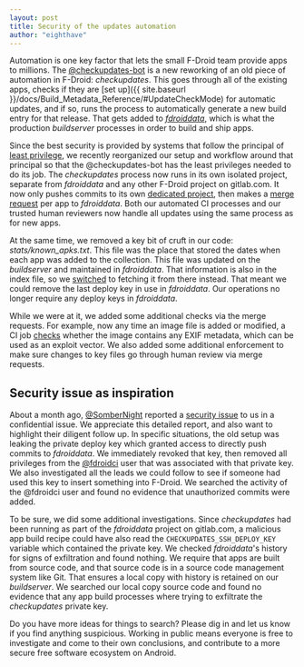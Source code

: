 ```yaml
---
layout: post
title: Security of the updates automation
author: "eighthave"
---
```


Automation is one key factor that lets the small F-Droid team provide apps to millions. The [@checkupdates-bot](https://gitlab.com/checkupdates-bot/) is a new reworking of an old piece of automation in F-Droid: _checkupdates_.  This goes through all of the existing apps, checks if they are [set up]({{ site.baseurl }}/docs/Build_Metadata_Reference/#UpdateCheckMode) for automatic updates, and if so, runs the process to automatically generate a new build entry for that release.  That gets added to [_fdroiddata_](https://gitlab.com/fdroid/fdroiddata/), which is what the production _buildserver_ processes in order to build and ship apps.

Since the best security is provided by systems that follow the principal of [least privilege](https://en.wikipedia.org/wiki/Principle_of_least_privilege), we recently reorganized our setup and workflow around that principal so that the @checkupdates-bot has the least privileges needed to do its job.  The _checkupdates_ process now runs in its own isolated project, separate from _fdroiddata_ and any other F-Droid project on gitlab.com.  It now only pushes commits to its own [dedicated project](https://gitlab.com/fdroid/checkupdates-bot-fdroiddata), then makes a [merge request](https://gitlab.com/fdroid/fdroiddata/-/merge_requests/?sort=updated_desc&state=opened&author_username=checkupdates-bot&first_page_size=20) per app to _fdroiddata_.  Both our automated CI processes and our trusted human reviewers now handle all updates using the same process as for new apps.

At the same time, we removed a key bit of cruft in our code: _stats/known_apks.txt_.  This file was the place that stored the dates when each app was added to the collection.  This file was updated on the _buildserver_ and maintained in _fdroiddata_.  That information is also in the index file, so we [switched](https://gitlab.com/fdroid/fdroidserver/-/merge_requests/1547) to fetching it from there instead.  That meant we could remove the last deploy key in use in _fdroiddata_.  Our operations no longer require any deploy keys in _fdroiddata_.

While we were at it, we added some additional checks via the merge requests.  For example, now any time an image file is added or modified, a CI job [checks](https://gitlab.com/fdroid/fdroiddata/-/merge_requests/16129) whether the image contains any EXIF metadata, which can be used as an exploit vector.  We also added some additional enforcement to make sure changes to key files go through human review via merge requests.

## Security issue as inspiration

About a month ago, [@SomberNight](https://gitlab.com/SomberNight) reported a [security issue](https://gitlab.com/fdroid/fdroiddata/-/issues/3411) to us in a confidential issue.  We appreciate this detailed report, and also want to highlight their diligent follow up.  In specific situations, the old setup was leaking the private deploy key which granted access to directly push commits to _fdroiddata_.  We immediately revoked that key, then removed all privileges from the [@fdroidci](https://gitlab.com/fdroidci) user that was associated with that private key.  We also investigated all the leads we could follow to see if someone had used this key to insert something into F-Droid.  We searched the activity of the @fdroidci user and found no evidence that unauthorized commits were added.

To be sure, we did some additional investigations. Since _checkupdates_ had been running as part of the _fdroiddata_ project on gitlab.com, a malicious app build recipe could have also read the `CHECKUPDATES_SSH_DEPLOY_KEY` variable which contained the private key. We checked _fdroiddata_'s history for signs of exfiltration and found nothing.  We require that apps are built from source code, and that source code is in a source code management system like Git.  That ensures a local copy with history is retained on our _buildserver_.  We searched our local copy source code and found no evidence that any app build processes where trying to exfiltrate the _checkupdates_ private key.

Do you have more ideas for things to search?  Please dig in and let us know if you find anything suspicious.  Working in public means everyone is free to investigate and come to their own conclusions, and contribute to a more secure free software ecosystem on Android.

